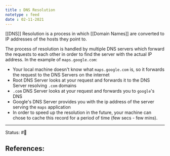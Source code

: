 ```yaml
---
title : DNS Resolution
notetype : feed
date : 02-11-2021
---
```


[[DNS]] Resolution is a process in which [[Domain Names]] are converted to IP addresses of the hosts they point to.

The process of resolution is handled by multiple DNS servers which forward the requests to each other in order to find the server with the actual IP address. In the example of `maps.google.com`:
- Your local machine doesn't know what `maps.google.com` is, so it forwards the request to the DNS Servers on the internet
- Root DNS Server looks at your request and forwards it to the DNS Server resolving `.com` domains
- `.com` DNS Server looks at your request and forwards you to `google`'s DNS
- Google's DNS Server provides you with the ip address of the server serving the `maps` application
- In order to speed up the resolution in the future, your machine can chose to cache this record for a period of time (few secs - few mins).
    

-----

Status: #🌲 

References:
- 

